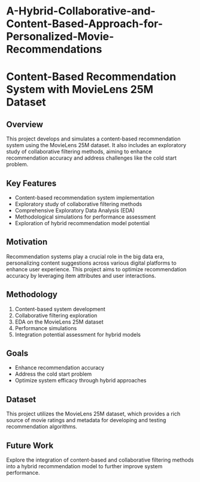 # A-Hybrid-Collaborative-and-Content-Based-Approach-for-Personalized-Movie-Recommendations

# Content-Based Recommendation System with MovieLens 25M Dataset

## Overview

This project develops and simulates a content-based recommendation system using the MovieLens 25M dataset. It also includes an exploratory study of collaborative filtering methods, aiming to enhance recommendation accuracy and address challenges like the cold start problem.

## Key Features

- Content-based recommendation system implementation
- Exploratory study of collaborative filtering methods
- Comprehensive Exploratory Data Analysis (EDA)
- Methodological simulations for performance assessment
- Exploration of hybrid recommendation model potential

## Motivation

Recommendation systems play a crucial role in the big data era, personalizing content suggestions across various digital platforms to enhance user experience. This project aims to optimize recommendation accuracy by leveraging item attributes and user interactions.

## Methodology

1. Content-based system development
2. Collaborative filtering exploration
3. EDA on the MovieLens 25M dataset
4. Performance simulations
5. Integration potential assessment for hybrid models

## Goals

- Enhance recommendation accuracy
- Address the cold start problem
- Optimize system efficacy through hybrid approaches

## Dataset

This project utilizes the MovieLens 25M dataset, which provides a rich source of movie ratings and metadata for developing and testing recommendation algorithms.

## Future Work

Explore the integration of content-based and collaborative filtering methods into a hybrid recommendation model to further improve system performance.
